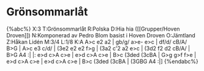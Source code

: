 # Grönsommarlåt

{%abc%}
X:3
T:Grönsommarlåt
R:Polska
D:Hia hia ([[Grupper/Hoven Droven]])
N:Komponerad av Pedro Blom basist i Hoven Droven
O:Jämtland
Z:Håkan Lidén
M:3/4
L:1/8
K:A
A>c e2 a2 | gb/g/ a>e- e>c | df/d/ cB/A/ B>G | A>c e3 c/d/ |
(3e2 e2 e2 f>g | (3a2 c'2 a2 e>c | (3d2 f2 d2 cB/A/ | B>G A4 :|
|: e>d c>A c>e | e>d c>A c>e | B>c (3ded (3cBA | G>g g>f f>e |
e>d c>A c>e | e>d c>A c>e | B>c (3ded (3cBA | (3GBG A4 :|]
{%endabc%}
